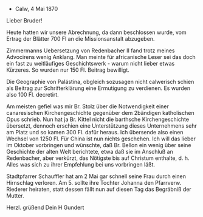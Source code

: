 + Calw, 4 Mai 1870

Lieber Bruder!

Heute hatten wir unsere Abrechnung, da dann beschlossen wurde, vom Ertrag der Blätter 700 Fl an die Missionsanstalt abzugeben.

Zimmermanns Uebersetzung von Redenbacher II fand trotz meines Advocirens wenig Anklang. Man meinte für africanische Leser sei das doch ein fast zu weitläufiges Geschichtswerk - warum nicht lieber etwas Kürzeres. So wurden nur 150 Fl. Beitrag bewilligt.

Die Geographie von Palästina, obgleich sozusagen nicht calwerisch schien als Beitrag zur Schrifterklärung eine Ermutigung zu verdienen. Es wurden also 100 Fl. decretirt.

Am meisten gefiel was mir Br. Stolz über die Notwendigkeit einer canaresischen Kirchengeschichte gegenüber dem 2bändigen katholischen Opus schrieb. Nun hat ja Br. Kittel nicht die barthsche Kirchengeschichte übersetzt, dennoch erschien eine Unterstützung dieses Unternehmens sehr am Platz und so kamen 300 Fl. dafür heraus. Ich übersende also einen Wechsel von 1250 Fl. 
Für China ist nun nichts geschehen. Ich will das lieber im Oktober vorbringen und wünschte, daß Br. Bellon ein wenig über seine Geschichte der alten Welt berichtete, etwa daß sie im Anschluß an Redenbacher, aber verkürzt, das Nötigste bis auf Christum enthalte, d. h. Alles was sich zu ihrer Empfehlung bei uns vorbringen läßt.

Stadtpfarrer Schauffler hat am 2 Mai gar schnell seine Frau durch einen Hirnschlag verloren. Am 5. sollte ihre Tochter Johanna den Pfarrverw. Riederer heiraten, statt dessen fällt nun auf diesen Tag das Begräbniß der Mutter.

 Herzl. grüßend
 Dein H Gundert
